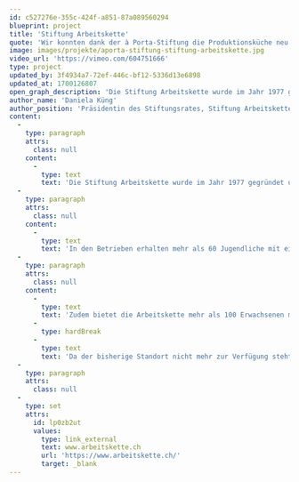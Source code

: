 ```yaml
---
id: c527276e-355c-424f-a851-87a089560294
blueprint: project
title: 'Stiftung Arbeitskette'
quote: 'Wir konnten dank der à Porta-Stiftung die Produktionsküche neu aufbauen und so Arbeits- und Ausbildungsplätze retten.'
image: images/projekte/aporta-stiftung-stiftung-arbeitskette.jpg
video_url: 'https://vimeo.com/604751666'
type: project
updated_by: 3f4934a7-72ef-446c-bf12-5336d13e6898
updated_at: 1700126807
open_graph_description: 'Die Stiftung Arbeitskette wurde im Jahr 1977 gegründet und engagiert sich in verschiedenen Arbeitsintegrationsprojekten. Als Pionierin eröffnete sie 1994 den ersten eigenen Gastronomiebetrieb in der Schweiz mit Integrationsarbeitsplätzen. Das Restaurant Limmathof steht noch heute erfolgreich unter Führung der Arbeitskette. Inzwischen gehören sechs weitere, von Gastroprofis geführte Betriebe zur Familie der Arbeitskette. Dies ist ein klarer Erfolgsausweis für dieses Modell.'
author_name: 'Daniela Küng'
author_position: 'Präsidentin des Stiftungsrates, Stiftung Arbeitskette'
content:
  -
    type: paragraph
    attrs:
      class: null
    content:
      -
        type: text
        text: 'Die Stiftung Arbeitskette wurde im Jahr 1977 gegründet und engagiert sich in verschiedenen Arbeitsintegrationsprojekten. Als Pionierin eröffnete sie 1994 den ersten eigenen Gastronomiebetrieb in der Schweiz mit Integrationsarbeitsplätzen. Das Restaurant Limmathof steht noch heute erfolgreich unter Führung der Arbeitskette. Inzwischen gehören sechs weitere, von Gastroprofis geführte Betriebe zur Familie der Arbeitskette. Dies ist ein klarer Erfolgsausweis für dieses Modell.'
  -
    type: paragraph
    attrs:
      class: null
    content:
      -
        type: text
        text: 'In den Betrieben erhalten mehr als 60 Jugendliche mit einem Handicap eine Ausbildung in der Gastronomie und im Detailhandel. Für viele von ihnen bedeutet das die Grundlage für ein künftiges selbstständiges und selbstbestimmtes (Berufs-) Leben, unabhängig von Leistungen der IV oder der Sozialhilfe. Rund 80% der Lernenden finden nach erfolgreich bestandener Ausbildung eine Stelle im 1. Arbeitsmarkt.'
  -
    type: paragraph
    attrs:
      class: null
    content:
      -
        type: text
        text: 'Zudem bietet die Arbeitskette mehr als 100 Erwachsenen mit einem gesundheitlich bedingt eingeschränkten Leistungsvermögen und/oder mit einem Flüchtlingshintergrund einen Arbeitsplatz, der ihnen eine sinnbringende Tätigkeit in einem wertschätzenden Umfeld ermöglicht.'
      -
        type: hardBreak
      -
        type: text
        text: 'Da der bisherige Standort nicht mehr zur Verfügung steht, wird der Catering-Bereich neu im startup space angesiedelt, der unmittelbar beim Bahnhof Schlieren liegt. An diesem Ersatzstandort können sämtliche Ausbildungs- und Arbeitsplätze gesichert werden. Zudem führt die Arbeitskette das öffentliche Personalrestaurant. Die Dr. Stephan à Porta-Stiftung leistet einen Beitrag an die Einrichtung der Produktionsküche.'
  -
    type: paragraph
    attrs:
      class: null
  -
    type: set
    attrs:
      id: lp0zb2ut
      values:
        type: link_external
        text: www.arbeitskette.ch
        url: 'https://www.arbeitskette.ch/'
        target: _blank
---
```

